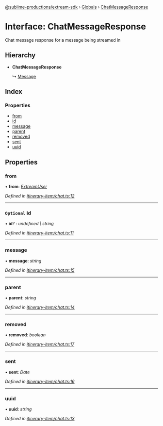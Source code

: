 [@sublime-productions/extream-sdk](../README.md) › [Globals](../globals.md) › [ChatMessageResponse](chatmessageresponse.md)

# Interface: ChatMessageResponse

Chat message response for a message being streamed in

## Hierarchy

* **ChatMessageResponse**

  ↳ [Message](message.md)

## Index

### Properties

* [from](chatmessageresponse.md#from)
* [id](chatmessageresponse.md#optional-id)
* [message](chatmessageresponse.md#message)
* [parent](chatmessageresponse.md#parent)
* [removed](chatmessageresponse.md#removed)
* [sent](chatmessageresponse.md#sent)
* [uuid](chatmessageresponse.md#uuid)

## Properties

###  from

• **from**: *[ExtreamUser](extreamuser.md)*

*Defined in [itinerary-item/chat.ts:12](https://github.com/Extream-SaaS/ex-sdk/blob/849839b/src/itinerary-item/chat.ts#L12)*

___

### `Optional` id

• **id**? : *undefined | string*

*Defined in [itinerary-item/chat.ts:11](https://github.com/Extream-SaaS/ex-sdk/blob/849839b/src/itinerary-item/chat.ts#L11)*

___

###  message

• **message**: *string*

*Defined in [itinerary-item/chat.ts:15](https://github.com/Extream-SaaS/ex-sdk/blob/849839b/src/itinerary-item/chat.ts#L15)*

___

###  parent

• **parent**: *string*

*Defined in [itinerary-item/chat.ts:14](https://github.com/Extream-SaaS/ex-sdk/blob/849839b/src/itinerary-item/chat.ts#L14)*

___

###  removed

• **removed**: *boolean*

*Defined in [itinerary-item/chat.ts:17](https://github.com/Extream-SaaS/ex-sdk/blob/849839b/src/itinerary-item/chat.ts#L17)*

___

###  sent

• **sent**: *Date*

*Defined in [itinerary-item/chat.ts:16](https://github.com/Extream-SaaS/ex-sdk/blob/849839b/src/itinerary-item/chat.ts#L16)*

___

###  uuid

• **uuid**: *string*

*Defined in [itinerary-item/chat.ts:13](https://github.com/Extream-SaaS/ex-sdk/blob/849839b/src/itinerary-item/chat.ts#L13)*
